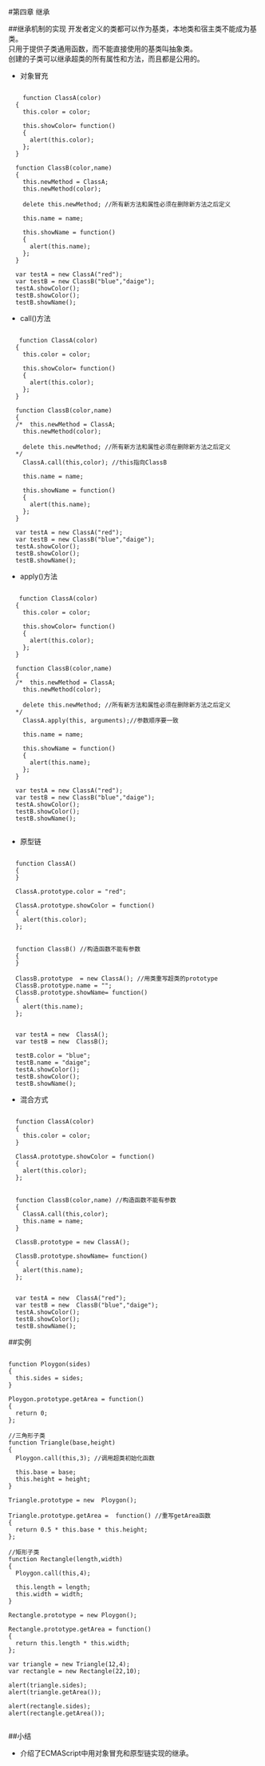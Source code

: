 #第四章 继承

##继承机制的实现
开发者定义的类都可以作为基类，本地类和宿主类不能成为基类。  
只用于提供子类通用函数，而不能直接使用的基类叫抽象类。  
创建的子类可以继承超类的所有属性和方法，而且都是公用的。

- 对象冒充
<pre><code> 
    function ClassA(color)
  {
    this.color = color;

    this.showColor= function()
    {
      alert(this.color);
    };
  }

  function ClassB(color,name)
  {
    this.newMethod = ClassA;
    this.newMethod(color);

    delete this.newMethod; //所有新方法和属性必须在删除新方法之后定义

    this.name = name;

    this.showName = function()
    {
      alert(this.name);
    };
  }

  var testA = new ClassA("red");
  var testB = new ClassB("blue","daige");
  testA.showColor();
  testB.showColor();
  testB.showName();
</code></pre>

- call()方法
 <pre><code>
   function ClassA(color)
  {
    this.color = color;

    this.showColor= function()
    {
      alert(this.color);
    };
  }

  function ClassB(color,name)
  {
  /*  this.newMethod = ClassA;
    this.newMethod(color);

    delete this.newMethod; //所有新方法和属性必须在删除新方法之后定义
  */
    ClassA.call(this,color); //this指向ClassB

    this.name = name;

    this.showName = function()
    {
      alert(this.name);
    };
  }

  var testA = new ClassA("red");
  var testB = new ClassB("blue","daige");
  testA.showColor();
  testB.showColor();
  testB.showName();
</code></pre>

- apply()方法
 <pre><code>
   function ClassA(color)
  {
    this.color = color;

    this.showColor= function()
    {
      alert(this.color);
    };
  }

  function ClassB(color,name)
  {
  /*  this.newMethod = ClassA;
    this.newMethod(color);

    delete this.newMethod; //所有新方法和属性必须在删除新方法之后定义
  */
    ClassA.apply(this, arguments);//参数顺序要一致

    this.name = name;

    this.showName = function()
    {
      alert(this.name);
    };
  }

  var testA = new ClassA("red");
  var testB = new ClassB("blue","daige");
  testA.showColor();
  testB.showColor();
  testB.showName();
  </code></pre>

- 原型链
 <pre><code>
  function ClassA()
  {
  }

  ClassA.prototype.color = "red";

  ClassA.prototype.showColor = function()
  {
    alert(this.color);
  };


  function ClassB() //构造函数不能有参数
  {
  } 

  ClassB.prototype  = new ClassA(); //用类重写超类的prototype
  ClassB.prototype.name = "";
  ClassB.prototype.showName= function()
  {
    alert(this.name);
  };


  var testA = new  ClassA();
  var testB = new  ClassB();

  testB.color = "blue";
  testB.name = "daige";
  testA.showColor();
  testB.showColor();
  testB.showName();
</code></pre>

- 混合方式
<pre><code>
  function ClassA(color)
  {
    this.color = color;
  }

  ClassA.prototype.showColor = function()
  {
    alert(this.color);
  };


  function ClassB(color,name) //构造函数不能有参数
  {
    ClassA.call(this,color);
    this.name = name;
  } 

  ClassB.prototype = new ClassA();

  ClassB.prototype.showName= function()
  {
    alert(this.name);
  };


  var testA = new  ClassA("red");
  var testB = new  ClassB("blue","daige");
  testA.showColor();
  testB.showColor();
  testB.showName();
</code></pre>

##实例

<pre><code>
function Ploygon(sides)
{
  this.sides = sides;
}

Ploygon.prototype.getArea = function()
{
  return 0;
};

//三角形子类
function Triangle(base,height)
{
  Ploygon.call(this,3); //调用超类初始化函数

  this.base = base;
  this.height = height;
}

Triangle.prototype = new  Ploygon();

Triangle.prototype.getArea =  function() //重写getArea函数
{
  return 0.5 * this.base * this.height; 
};

//矩形子类
function Rectangle(length,width)
{
  Ploygon.call(this,4);

  this.length = length;
  this.width = width;
}

Rectangle.prototype = new Ploygon();

Rectangle.prototype.getArea = function()
{
  return this.length * this.width;
};

var triangle = new Triangle(12,4);
var rectangle = new Rectangle(22,10);

alert(triangle.sides);
alert(triangle.getArea());

alert(rectangle.sides);
alert(rectangle.getArea());

</code></pre>


##小结
- 介绍了ECMAScript中用对象冒充和原型链实现的继承。
